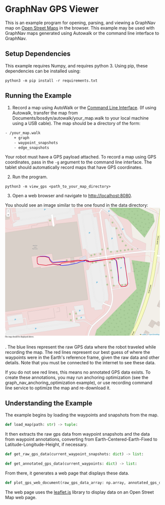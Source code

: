 <!--
Copyright (c) 2023 Boston Dynamics, Inc.  All rights reserved.

Downloading, reproducing, distributing or otherwise using the SDK Software
is subject to the terms and conditions of the Boston Dynamics Software
Development Kit License (20191101-BDSDK-SL).
-->

# GraphNav GPS Viewer

This is an example program for opening, parsing, and viewing a GraphNav map on <a href="https://www.openstreetmap.org/">Open Street Maps</a> in the browser. This example may be used with GraphNav maps generated using Autowalk or the command line interface to GraphNav.

## Setup Dependencies

This example requires Numpy, and requires python 3. Using pip, these dependencies can be installed using:

```
python3 -m pip install -r requirements.txt
```

## Running the Example

1. Record a map using AutoWalk or the [Command Line Interface](../graph_nav_command_line/README.md). (If using Autowalk, transfer the map from Documents/bosdyn/autowalk/your_map.walk to your local machine using a USB cable). The map should be a directory of the form:

```
- /your_map.walk
    + graph
    - waypoint_snapshots
    - edge_snapshots
```

Your robot must have a GPS payload attached. To record a map using GPS coordinates, pass in the `-g` argument to the command line interface. The tablet should automatically record maps that have GPS coordinates.

2. Run the program.

```
python3 -m view_gps <path_to_your_map_directory>
```

3. Open a web browser and navigate to [http://localhost:8080](http://localhost:8080).

You should see an image similar to the one found in the data directory: ![`data/gps_screenshot.png`](./data/gps_screenshot.png). The blue lines represent the raw GPS data where the robot traveled while recording the map. The red lines represent our best guess of where the waypoints were in the Earth's reference frame, given the raw data and other details. Note that you must be connected to the internet to see these data.

If you do not see red lines, this means no annotated GPS data exists. To create these annotations, you may run anchoring optimization (see the graph_nav_anchoring_optimization example), or use recording command line service to optimize the map and re-download it.

## Understanding the Example

The example begins by loading the waypoints and snapshots from the map.

```python
def load_map(path: str) -> tuple:
```

It then extracts the raw gps data from waypoint snapshots and the data from waypoint annotations, converting from Earth-Centered-Earth-Fixed to Latitude-Longitude-Height, if necessary.

```python
def get_raw_gps_data(current_waypoint_snapshots: dict) -> list:
```

```python
def get_annotated_gps_data(current_waypoints: dict) -> list:
```

From there, it generates a web page that displays these data.

```python
def plot_gps_web_document(raw_gps_data_array: np.array, annotated_gps_data_array: np.array):
```

The web page uses the [leaflet.js](https://leafletjs.com/) library to display data on an Open Street Map web page.

